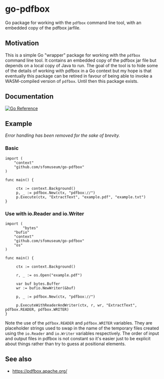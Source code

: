 # go-pdfbox

Go package for working with the `pdfbox` command line tool, with an embedded copy of the pdfbox jarfile.

## Motivation

This is a simple Go "wrapper" package for working with the `pdfbox` command line tool. It contains an embedded copy of the pdfbox jar file but depends on a local copy of Java to run. The goal of the tool is to hide some of the details of working with pdfbox in a Go context but my hope is that eventually this package can be retired in favour of being able to invoke a WASM-compiled version of `pdfbox`. Until then this package exists.

## Documentation

[![Go Reference](https://pkg.go.dev/badge/github.com/sfomuseum/go-pdfbox.svg)](https://pkg.go.dev/github.com/sfomuseum/go-pdfbox)

## Example

_Error handling has been removed for the sake of brevity._

### Basic

```
import (
	"context"       
	"github.com/sfomuseum/go-pdfbox"
)

func main() {

     ctx := context.Background()
     p, _ := pdfbox.New(ctx, "pdfbox://")
     p.Execute(ctx, "ExtractText", "example.pdf", "example.txt")
}     
```

### Use with io.Reader and io.Writer

```
import (
       	"bytes"
	"bufio"		
	"context"       
	"github.com/sfomuseum/go-pdfbox"
	"os"
)

func main() {

     ctx := context.Background()

     r, _ := os.Open("example.pdf")

     var buf bytes.Buffer
     wr := bufio.NewWriter(&buf)

     p, _ := pdfbox.New(ctx, "pdfbox://")
     
     p.ExecuteWithReaderAndWriter(ctx, r, wr, "ExtractText", pdfbox.READER, pdfbox.WRITER)
}     
```

Note the use of the `pdfbox.READER` and `pdfbox.WRITER` variables. They are placeholder strings used to swap in the name of the temporary files created using the `io.Reader` and `io.Writer` variables respectively. The order of input and output files in pdfbox is not constant so it's easier just to be explicit about things rather than try to guess at positional elements.

## See also

* https://pdfbox.apache.org/
